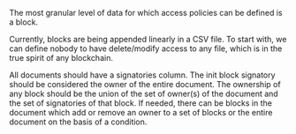 The most granular level of data for which access policies can be defined is a block.

Currently, blocks are being appended linearly in a CSV file. To start with, we can define nobody to have delete/modify access to any file, which is in the true spirit of any blockchain.

All documents should have a signatories column. The init block signatory should be considered the owner of the entire document. The ownership of any block should be the union of the set of owner(s) of the document and the set of signatories of that block. If needed, there can be blocks in the document which add or remove an owner to a set of blocks or the entire document on the basis of a condition.
